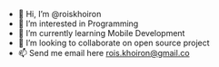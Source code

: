 - 👋 Hi, I’m @roiskhoiron
- 👀 I’m interested in Programming
- 🌱 I’m currently learning Mobile Development
- 💞️ I’m looking to collaborate on open source project
- 📫 Send me email here rois.khoiron@gmail.co

<!---
roiskhoiron/roiskhoiron is a ✨ special ✨ repository because its `README.md` (this file) appears on your GitHub profile.
You can click the Preview link to take a look at your changes.
--->
